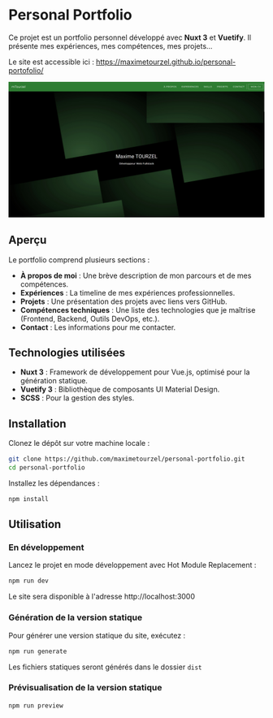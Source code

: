# Personal Portfolio

Ce projet est un portfolio personnel développé avec **Nuxt 3** et **Vuetify**. Il présente mes expériences, mes compétences, mes projets...

Le site est accessible ici : https://maximetourzel.github.io/personal-portofolio/

![home-page](docs/media/portofolio_home.png)

## Aperçu

Le portfolio comprend plusieurs sections :

- **À propos de moi** : Une brève description de mon parcours et de mes compétences.
- **Expériences** : La timeline de mes expériences professionnelles.
- **Projets** : Une présentation des projets avec liens vers GitHub.
- **Compétences techniques** : Une liste des technologies que je maîtrise (Frontend, Backend, Outils DevOps, etc.).
- **Contact** : Les informations pour me contacter.

## Technologies utilisées

- **Nuxt 3** : Framework de développement pour Vue.js, optimisé pour la génération statique.
- **Vuetify 3** : Bibliothèque de composants UI Material Design.
- **SCSS** : Pour la gestion des styles.

## Installation

Clonez le dépôt sur votre machine locale :

```bash
git clone https://github.com/maximetourzel/personal-portfolio.git
cd personal-portfolio
```

Installez les dépendances :

```bash
npm install
```

## Utilisation

### En développement

Lancez le projet en mode développement avec Hot Module Replacement :

```bash
npm run dev
```

Le site sera disponible à l'adresse http://localhost:3000

### Génération de la version statique

Pour générer une version statique du site, exécutez :

```bash
npm run generate
```

Les fichiers statiques seront générés dans le dossier ``dist``

### Prévisualisation de la version statique

```bash
npm run preview
```
